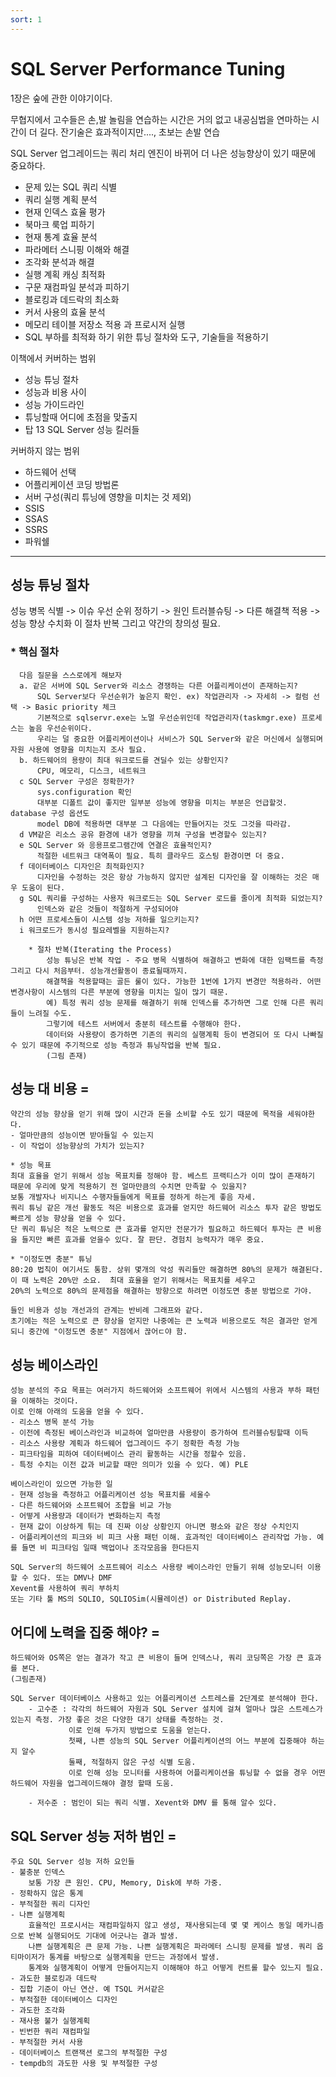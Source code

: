```yaml
---
sort: 1
---
```


# SQL Server Performance Tuning
1장은 숲에 관한 이야기이다.

무협지에서 고수들은 손,발 놀림을 연습하는 시간은 거의 없고 내공심법을 연마하는 시간이 더 길다. 잔기술은 효과적이지만...., 초보는 손발 연습

SQL Server 업그레이드는 쿼리 처리 엔진이 바뀌어 더 나은 성능향상이 있기 때문에 중요하다.

* 문제 있는 SQL 쿼리 식별
* 쿼리 실행 계획 분석
* 현재 인덱스 효율 평가
* 북마크 룩업 피하기
* 현재 통계 효율 분석
* 파라메터 스니핑 이해와 해결
* 조각화 분석과 해결
* 실행 계획 캐싱 최적화
* 구문 재컴파일 분석과 피하기
* 블로킹과 데드락의 최소화
* 커서 사용의 효율 분석
* 메모리 테이블 저장소 적용 과 프로시저 실행
* SQL 부하를 최적화 하기 위한 튜닝 절차와 도구, 기술들을 적용하기

이책에서 커버하는 범위
* 성능 튜닝 절차
* 성능과 비용 사이
* 성능 가이드라인
* 튜닝할때 어디에 초점을 맞출지
* 탑 13 SQL Server 성능 킬러들

커버하지 않는 범위
* 하드웨어 선택
* 어플리케이션 코딩 방법론
* 서버 구성(쿼리 튜닝에 영향을 미치는 것 제외)
* SSIS
* SSAS
* SSRS
* 파워쉘

***
## 성능 튜닝 절차
  성능 병목 식별 -> 이슈 우선 순위 정하기 -> 원인 트러블슈팅 -> 다른 해결책 적용 -> 성능 향상 수치화
  이 절차 반복    그리고 약간의 창의성 필요.

  ### * 핵심 절차  
      다음 질문을 스스로에게 해보자  
      a. 같은 서버에 SQL Server와 리소스 경쟁하는 다른 어플리케이션이 존재하는지?  
          SQL Server보다 우선순위가 높은지 확인. ex) 작업관리자 -> 자세히 -> 컬럼 선택 -> Basic priority 체크
          기본적으로 sqlservr.exe는 노멀 우선순위인데 작업관리자(taskmgr.exe) 프로세스는 높음 우선순위이다.
          우리는 덜 중요한 어플리케이션이나 서비스가 SQL Server와 같은 머신에서 실행되며 자원 사용에 영향을 미치는지 조사 필요.
      b. 하드웨어의 용량이 최대 워크로드를 견딜수 있는 상황인지?
          CPU, 메모리, 디스크, 네트워크
      c SQL Server 구성은 정확한가?
          sys.configuration 확인
          대부분 디폴트 값이 좋지만 일부분 성능에 영향을 미치는 부분은 언급할것. database 구성 옵션도
          model DB에 적용하면 대부분 그 다음에는 만들어지는 것도 그것을 따라감.
      d VM같은 리소스 공유 환경에 내가 영향을 끼쳐 구성을 변경할수 있는지?
      e SQL Server 와 응용프로그램간에 연결은 효율적인지?
          적절한 네트워크 대역폭이 필요. 특히 클라우드 호스팅 환경이면 더 중요.
      f 데이터베이스 디자인은 최적화인지?
          디자인을 수정하는 것은 항상 가능하지 않지만 설계된 디자인을 잘 이해하는 것은 매우 도움이 된다.
      g SQL 쿼리를 구성하는 사용자 워크로드는 SQL Server 로드를 줄이게 최적화 되었는지?
          인덱스와 같은 것들이 적절하게 구성되어야
      h 어떤 프로세스들이 시스템 성능 저하를 일으키는지?
      i 워크로드가 동시성 필요레벨을 지원하는지?
            
        * 절차 반복(Iterating the Process)
            성능 튜닝은 반복 작업 - 주요 병목 식별하여 해결하고 변화에 대한 임팩트를 측정 그리고 다시 처음부터. 성능개선활동이 종료될때까지.
            해결책을 적용할때는 골든 룰이 있다. 가능한 1번에 1가지 변경만 적용하라. 어떤 변경사항이 시스템의 다른 부분에 영향을 미치는 일이 많기 때문.
            예) 특정 쿼리 성능 문제를 해결하기 위해 인덱스를 추가하면 그로 인해 다른 쿼리들이 느려질 수도.
            그렇기에 테스트 서버에서 충분히 테스트를 수행해야 한다.
            데이터와 사용량이 증가하면 기존의 쿼리의 실행계획 등이 변경되어 또 다시 나빠질 수 있기 때문에 주기적으로 성능 측정과 튜닝작업을 반복 필요.
            (그림 존재)
        
## 성능 대 비용 =    
    약간의 성능 향상을 얻기 위해 많이 시간과 돈을 소비할 수도 있기 때문에 목적을 세워야한다.
    - 얼마만큼의 성능이면 받아들일 수 있는지
    - 이 작업이 성능향상의 가치가 있는지?
    
    * 성능 목표
    최대 효율을 얻기 위해서 성능 목표치를 정해야 함. 베스트 프랙티스가 이미 많이 존재하기 때문에 우리에 맞게 적용하기 전 얼마만큼의 수치면 만족할 수 있을지?
    보통 개발자나 비지니스 수행자들들에게 목표를 정하게 하는게 좋음 자세.
    쿼리 튜닝 같은 개선 활동도 적은 비용으로 효과를 얻지만 하드웨어 리소스 투자 같은 방법도 빠르게 성능 향상을 얻을 수 있다.
    단 쿼리 튜닝은 적은 노력으로 큰 효과를 얻지만 전문가가 필요하고 하드웨더 투자는 큰 비용을 들지만 빠른 효과를 얻을수 있다. 잘 판단. 경험치 능력자가 매우 중요.
    
    * "이정도면 충분" 튜닝
    80:20 법칙이 여기서도 통함. 상위 몇개의 악성 쿼리들만 해결하면 80%의 문제가 해결된다. 이 때 노력은 20%만 소요.  최대 효율을 얻기 위해서는 목표치를 세우고
    20%의 노력으로 80%의 문제점을 해결하는 방향으로 하려면 이정도면 충분 방법으로 가야.
    
    들인 비용과 성능 개선과의 관계는 반비례 그래프와 같다.
    초기에는 적은 노력으로 큰 향상을 얻지만 나중에는 큰 노력과 비용으로도 적은 결과만 얻게 되니 중간에 "이정도면 충분" 지점에서 끊어ㄷ야 함.
    
## 성능 베이스라인
    성능 분석의 주요 목표는 여러가지 하드웨어와 소프트웨어 위에서 시스템의 사용과 부하 패턴을 이해하는 것이다.
    이로 인해 아래의 도움을 얻을 수 있다.
    - 리소스 병목 분석 가능
    - 이전에 측정된 베이스라인과 비교하여 얼마만큼 사용량이 증가하여 트러블슈팅할때 이득
    - 리소스 사용량 계획과 하드웨어 업그레이드 주기 정확한 측정 가능
    - 피크타임을 피하여 데이터베이스 관리 활동하는 시간을 정할수 있음.
    - 특정 수치는 이전 값과 비교할 때만 의미가 있을 수 있다. 예) PLE
    
    베이스라인이 있으면 가능한 일
    - 현재 성능을 측정하고 어플리케이션 성능 목표치를 세울수
    - 다른 하드웨어와 소프트웨어 조합을 비교 가능
    - 어떻게 사용량과 데이터가 변화하는지 측정
    - 현재 값이 이상하게 튀는 데 진짜 이상 상황인지 아니면 평소와 같은 정상 수치인지
    - 어플리케이션의 피크와 비 피크 사용 패턴 이해. 효과적인 데이터베이스 관리작업 가능. 예를 들면 비 피크타임 일때 백업이나 조각모음을 한다든지
    
    SQL Server의 하드웨어 소프트웨어 리소스 사용량 베이스라인 만들기 위해 성능모니터 이용할 수 있다. 또는 DMV나 DMF
    Xevent를 사용하여 쿼리 부하치 
    또는 기타 툴 MS의 SQLIO, SQLIOSim(시뮬레이션) or Distributed Replay.
    
## 어디에 노력을 집중 해야? =
    하드웨어와 OS쪽은 얻는 결과가 작고 큰 비용이 들며 인덱스나, 쿼리 코딩쪽은 가장 큰 효과를 본다.    
    (그림존재)
    
    SQL Server 데이터베이스 사용하고 있는 어플리케이션 스트레스를 2단계로 분석해야 한다.
        - 고수준 : 각각의 하드웨어 자원과 SQL Server 설치에 걸쳐 얼마나 많은 스트레스가 있는지 측정. 가장 좋은 것은 다양한 대기 상태를 측정하는 것.
                 이로 인해 두가지 방법으로 도움을 얻는다.
                 첫째, 나쁜 성능의 SQL Server 어플리케이션의 어느 부분에 집중해야 하는지 알수
                 둘째, 적절하지 않은 구성 식별 도움.
                 이로 인해 성능 모니터를 사용하여 어플리케이션을 튜닝할 수 없을 경우 어떤 하드웨어 자원을 업그레이드해야 결정 할때 도움.
                 
        - 저수준 : 범인이 되는 쿼리 식별. Xevent와 DMV 를 통해 알수 있다.
        
## SQL Server 성능 저하 범인 =
    주요 SQL Server 성능 저하 요인들
    - 불충분 인덱스
        보통 가장 큰 원인. CPU, Memory, Disk에 부하 가중.
    - 정확하지 않은 통계
    - 부적절한 쿼리 디자인
    - 나쁜 실행계획
        효율적인 프로시서는 재컴파일하지 않고 생성, 재사용되는데 몇 몇 케이스 동일 메카니즘으로 반복 실행되어도 기대에 어긋나는 결과 발생.
        나쁜 실행계획은 큰 문제 가능. 나쁜 실행계획은 파라메터 스니핑 문제를 발생. 쿼리 옵티마이저가 통계를 바탕으로 실행계획을 만드는 과정에서 발생.
        통계와 실행계획이 어떻게 만들어지는지 이해해야 하고 어떻게 컨트롤 할수 있느지 필요.
    - 과도한 블로킹과 데드락
    - 집합 기준이 아닌 연산. 예 TSQL 커서같은
    - 부적절한 데이터베이스 디자인
    - 과도한 조각화
    - 재사용 불가 실행계획
    - 빈번한 쿼리 재컴파일
    - 부적절한 커서 사용
    - 데이터베이스 트랜잭션 로그의 부적절한 구성
    - tempdb의 과도한 사용 및 부적절한 구성




